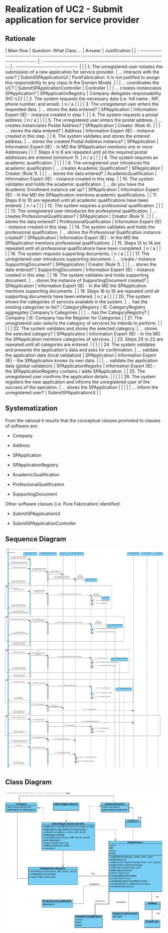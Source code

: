 # Realization of UC2 - Submit application for service provider

## Rationale

| Main flow                                                                                                       | Question: What Class ...                                        | Answer                            | Justification                                                                                        |
| : ------------------------------------------------ -------------------------------------------------- -----     | : ------------------------------------------- ----------------- | : ------------------------------- |                                                                                                      |
| 1. The unregistered user initiates the submission of a new application for service provider.                    | ... interacts with the user?                                    | SubmitSPApplicationUI             | PureFabrication: it is not justified to assign this responsibility to any class in the Domain Model. |
|                                                                                                                 | ... coordinates the UC?                                         | SubmitSPApplicationController     | Controller                                                                                           |
|                                                                                                                 | ... creates instanciates SPApplication?                         | SPApplicationRegistry             | Company delegates responsability (HC-LC)                                                             |
| 2. The system requests the necessary data (i.e. full name , NIF, phone number, and email).                      | n / a                                                           |                                   |                                                                                                      |
| 3. The unregistered user enters the requested data.                                                             | ... stores the data entered?                                    | SPApplication                     | Information Expert (IE) - instance created in step 1.                                                |
| 4. The system requests a postal address.                                                                        | n / a                                                           |                                   |                                                                                                      |
| 5. The unregistered user enters the postal address.                                                             | ... creates instanciates Postal Address?                        | SPApplication                     | Creator (Rule 4).                                                                                    |
|                                                                                                                 | ... stores the data entered?                                    | Address                           | Information Expert (IE) - instance created in this step.                                             |
| 6. The system validates and stores the entered address.                                                         | ... stores the created Postal Address instance?                 | SPApplication                     | Information Expert (IE) - In MD the SPApplication mentions one or more Addresses                     |
| 7. Steps 4 to 6 are repeated until all the required postal addresses are entered (minimum 1).                   | n / a                                                           |                                   |                                                                                                      |
| 8. The system requires an academic qualification.                                                               |                                                                 |                                   |                                                                                                      |
| 9. The unregistered user introduces the academic qualification                                                  | ... creates Academic Qualification?                             | SPApplication                     | Creator (Rule 1).                                                                                    |
|                                                                                                                 | ... stores the data entered?                                    | AcademicQualification             | Information Expert (IE) - instance created in this step.                                             |
| 10. The system validates and holds the academic qualification.                                                  | ... do you have the Academic Enrollment instance set up?        | SPApplication                     | Information Expert (IE) - In the MD the SPApplication mentions academic qualifications.              |
| 11. Steps 8 to 10 are repeated until all academic qualifications have been entered.                             | n / a                                                           |                                   |                                                                                                      |
| 12. The system requires a professional qualification.                                                           |                                                                 |                                   |                                                                                                      |
| 13. The unregistered user introduces the professional qualification.                                            | ... creates ProfessionalQualification?                          | SPApplication                     | Creator (Rule 1).                                                                                    |
|                                                                                                                 | ... stores the data entered?                                    | ProfessionalQualification         | Information Expert (IE) - instance created in this step.                                             |
| 14. The system validates and holds the professional qualification.                                              | ... stores the Professional Qualification instance created?     | SPApplication                     | Information Expert (IE) - In the MD the SPApplication mentions professional qualifications.          |
| 15. Steps 12 to 14 are repeated until all professional qualifications have been completed.                      | n / a                                                           |                                   |                                                                                                      |
| 16. The system requests supporting documents.                                                                   | n / a                                                           |                                   |                                                                                                      |
| 17. The unregistered user introduces supporting document.                                                       | ... create / instance SupportingDocument?                       | SPApplication                     | Creator (Rule 1).                                                                                    |
|                                                                                                                 | ... stores the data entered?                                    | SupportingDocument                | Information Expert (IE) - instance created in this step.                                             |
| 18. The system validates and holds supporting document.                                                         | ... stores the instance of SupportingDocument created?          | SPApplication                     | Information Expert (IE) - In the MD the SPApplication mentions supporting documents.                 |
| 19. Steps 16 to 18 are repeated until all supporting documents have been entered.                               | n / a                                                           |                                   |                                                                                                      |
| 20. The system shows the categories of services available in the system.                                        | ... has the existing categories to list?                        | CategoryRegistry                  | IE: CategoryRegistry aggregates Company's Categories                                                 |
|                                                                                                                 | ... has the CategoryRegistry?                                   | Company                           | IE: Company has the Register for Categories                                                          |
| 21. The unregistered user selects the category of services he intends to perform.                               |                                                                 |                                   |                                                                                                      |
| 22. The system validates and stores the selected category.                                                      | ... stores the selected category?                               | SPApplication                     | Information Expert (IE) - In the MD the SPApplication mentions categories of services.               |
| 23. Steps 20 to 22 are repeated until all categories are entered.                                               |                                                                 |                                   |                                                                                                      |
| 24. The system validates and presents the application's data and asks for confirmation.                         | ... validate the application data (local validation)            | SPApplication                     | Information Expert (IE) - the SPApplication knows its own data.                                      |
|                                                                                                                 | ... validate the application data (global validation)           | SPApplicationRegistry             | Information Expert (IE) - the SPApplicationRegistry contains / adds SPApplication.                   |
| 25. The unregistered user confirms the application details.                                                     |                                                                 |                                   |                                                                                                      |
| 26. The system registers the new application and informs the unregistered user of the success of the operation. | ... stores the SPApplication                                    |                                   |                                                                                                      |
|                                                                                                                 | ... inform the unregistered user?                               | SubmitSPApplicationUI             |                                                                                                      |

## Systematization

From the rational it results that the conceptual classes promoted to classes of software
are:

- Company

- Address

- SPApplication

- SPApplicationRegistry

- AcademicQualification

- ProfessionalQualification

- SupportingDocument
 

Other software classes (i.e. Pure Fabrication) identified:

- SubmitSPApplicationUI

- SubmitSPApplicationController 

## Sequence Diagram

![]( SD_UC2.png)

## Class Diagram

![]( CD_UC2.png)

